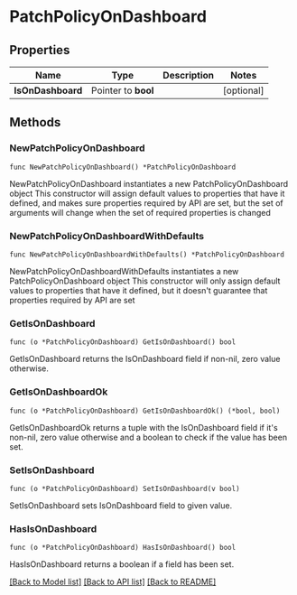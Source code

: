 # PatchPolicyOnDashboard

## Properties

Name | Type | Description | Notes
------------ | ------------- | ------------- | -------------
**IsOnDashboard** | Pointer to **bool** |  | [optional] 

## Methods

### NewPatchPolicyOnDashboard

`func NewPatchPolicyOnDashboard() *PatchPolicyOnDashboard`

NewPatchPolicyOnDashboard instantiates a new PatchPolicyOnDashboard object
This constructor will assign default values to properties that have it defined,
and makes sure properties required by API are set, but the set of arguments
will change when the set of required properties is changed

### NewPatchPolicyOnDashboardWithDefaults

`func NewPatchPolicyOnDashboardWithDefaults() *PatchPolicyOnDashboard`

NewPatchPolicyOnDashboardWithDefaults instantiates a new PatchPolicyOnDashboard object
This constructor will only assign default values to properties that have it defined,
but it doesn't guarantee that properties required by API are set

### GetIsOnDashboard

`func (o *PatchPolicyOnDashboard) GetIsOnDashboard() bool`

GetIsOnDashboard returns the IsOnDashboard field if non-nil, zero value otherwise.

### GetIsOnDashboardOk

`func (o *PatchPolicyOnDashboard) GetIsOnDashboardOk() (*bool, bool)`

GetIsOnDashboardOk returns a tuple with the IsOnDashboard field if it's non-nil, zero value otherwise
and a boolean to check if the value has been set.

### SetIsOnDashboard

`func (o *PatchPolicyOnDashboard) SetIsOnDashboard(v bool)`

SetIsOnDashboard sets IsOnDashboard field to given value.

### HasIsOnDashboard

`func (o *PatchPolicyOnDashboard) HasIsOnDashboard() bool`

HasIsOnDashboard returns a boolean if a field has been set.


[[Back to Model list]](../README.md#documentation-for-models) [[Back to API list]](../README.md#documentation-for-api-endpoints) [[Back to README]](../README.md)



